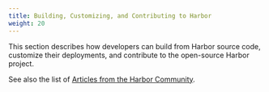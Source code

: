 ```yaml
---
title: Building, Customizing, and Contributing to Harbor
weight: 20
---
```


This section describes how developers can build from Harbor source code, customize their deployments, and contribute to the open-source Harbor project.

See also the list of [Articles from the Harbor Community](https://github.com/goharbor/harbor/blob/master/docs/README.md#articles-from-the-community).
